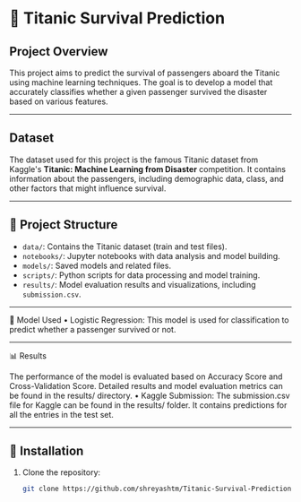 # 🚢 Titanic Survival Prediction

## Project Overview

This project aims to predict the survival of passengers aboard the Titanic using machine learning techniques. The goal is to develop a model that accurately classifies whether a given passenger survived the disaster based on various features.

---

## Dataset

The dataset used for this project is the famous Titanic dataset from Kaggle's **Titanic: Machine Learning from Disaster** competition. It contains information about the passengers, including demographic data, class, and other factors that might influence survival.

---

## 📁 Project Structure

- `data/`: Contains the Titanic dataset (train and test files).
- `notebooks/`: Jupyter notebooks with data analysis and model building.
- `models/`: Saved models and related files.
- `scripts/`: Python scripts for data processing and model training.
- `results/`: Model evaluation results and visualizations, including `submission.csv`.

---

🤖 Model Used
	•	Logistic Regression: This model is used for classification to predict whether a passenger survived or not.

 ---

 📊 Results

The performance of the model is evaluated based on Accuracy Score and Cross-Validation Score. Detailed results and model evaluation metrics can be found in the results/ directory.
	•	Kaggle Submission: The submission.csv file for Kaggle can be found in the results/ folder. It contains predictions for all the entries in the test set.


 ---

## 🧰 Installation

1. Clone the repository:
   ```bash
   git clone https://github.com/shreyashtm/Titanic-Survival-Prediction.git
